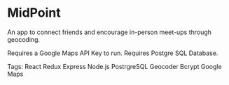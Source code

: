 # MidPoint
An app to connect friends and encourage in-person meet-ups through geocoding.

Requires a Google Maps API Key to run.
Requires Postgre SQL Database.

Tags: React Redux Express Node.js PostrgreSQL Geocoder Bcrypt Google Maps
